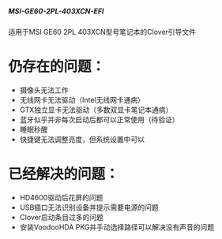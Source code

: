 ##### MSI-GE60-2PL-403XCN-EFI
适用于MSI GE60 2PL 403XCN型号笔记本的Clover引导文件

# 仍存在的问题：
* 摄像头无法工作
* 无线网卡无法驱动（Intel无线网卡通病）
* GTX独立显卡无法驱动（多数双显卡笔记本通病）
* 蓝牙似乎并非每次启动后都可以正常使用（待验证）
* 睡眠秒醒
* 快捷键无法调整亮度，但系统设置中可以

# 已经解决的问题：
* HD4600驱动后花屏的问题
* USB插口无法识别设备并提示需要电源的问题
* Clover启动条目过多的问题
* 安装VoodooHDA PKG并手动选择路径可以解决没有声音的问题
